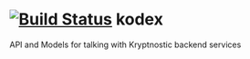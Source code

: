 [![Build Status](https://travis-ci.org/kryptnostic/kodex.svg?branch=develop)](https://travis-ci.org/kryptnostic/kodex)
kodex
=====

API and Models for talking with Kryptnostic backend services
